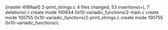 [master 4f89aa1] 2-print_strings.c
 4 files changed, 53 insertions(+), 7 deletions(-)
 create mode 100644 0x10-variadic_functions/2-main.c
 create mode 100755 0x10-variadic_functions/2-print_strings.c
 create mode 100755 0x10-variadic_functions/c
